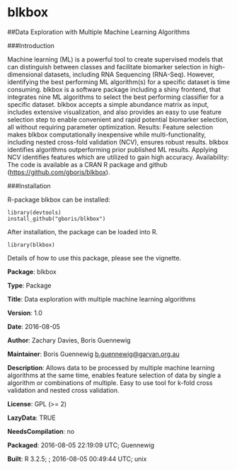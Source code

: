 # blkbox

##Data Exploration with Multiple Machine Learning Algorithms 

###Introduction

Machine learning (ML) is a powerful tool to create supervised models that can distinguish between classes and facilitate biomarker selection in high-dimensional datasets, including RNA Sequencing (RNA-Seq). However, identifying the best performing ML algorithm(s) for a specific dataset is time consuming. blkbox is a software package including a shiny frontend, that integrates nine ML algorithms to select the best performing classifier for a specific dataset. blkbox accepts a simple abundance matrix as input, includes extensive visualization, and also provides an easy to use feature selection step to enable convenient and rapid potential biomarker selection, all without requiring parameter optimization. 
Results: Feature selection makes blkbox computationally inexpensive while multi-functionality, including nested cross-fold validation (NCV), ensures robust results. blkbox identifies algorithms outperforming prior published ML results. Applying NCV identifies features which are utilized to gain high accuracy. 
Availability: The code is available as a CRAN R package and github (https://github.com/gboris/blkbox).


###Installation

R-package blkbox can be installed:

    library(devtools)
    install_github("gboris/blkbox")

After installation, the package can be loaded into R.

    library(blkbox)

Details of how to use this package, please see the vignette.

**Package**: blkbox

**Type**: Package

**Title**: Data exploration with multiple machine learning algorithms

**Version**: 1.0

**Date**: 2016-08-05

**Author**: Zachary Davies, Boris Guennewig

**Maintainer**: Boris Guennewig <b.guennewig@garvan.org.au>

**Description**: Allows data to be processed by multiple machine learning algorithms at the same time, enables feature selection of data by single a algorithm or combinations of multiple. Easy to use tool for k-fold cross validation and nested cross validation.

**License**: GPL (>= 2)

**LazyData**: TRUE

**NeedsCompilation**: no

**Packaged**: 2016-08-05 22:19:09 UTC; Guennewig

**Built**: R 3.2.5; ; 2016-08-05 00:49:44 UTC; unix



